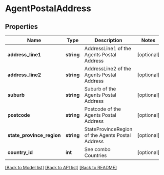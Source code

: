 # AgentPostalAddress

## Properties
Name | Type | Description | Notes
------------ | ------------- | ------------- | -------------
**address_line1** | **string** | AddressLine1 of the Agents Postal Address | [optional] 
**address_line2** | **string** | AddressLine2 of the Agents Postal Address | [optional] 
**suburb** | **string** | Suburb of the Agents Postal Address | [optional] 
**postcode** | **string** | Postcode of the Agents Postal Address | [optional] 
**state_province_region** | **string** | StateProvinceRegion of the Agents Postal Address | [optional] 
**country_id** | **int** | See combo Countries | [optional] 

[[Back to Model list]](../../README.md#documentation-for-models) [[Back to API list]](../../README.md#documentation-for-api-endpoints) [[Back to README]](../../README.md)

